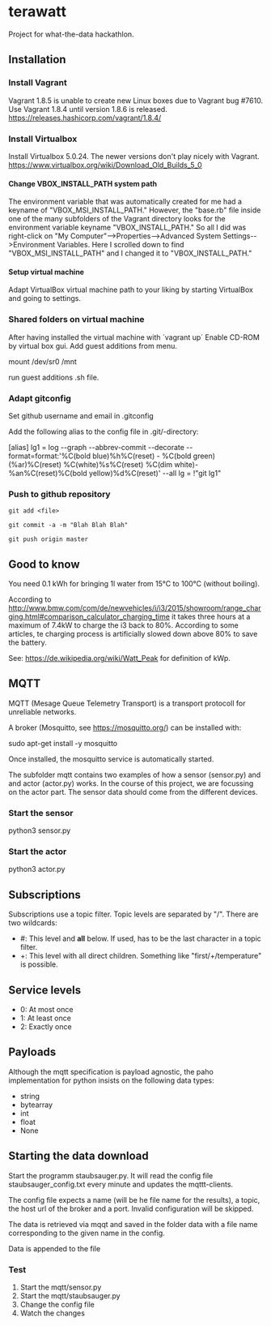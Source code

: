 # terawatt
Project for what-the-data hackathlon.


## Installation

### Install Vagrant

Vagrant 1.8.5 is unable to create new Linux boxes due to Vagrant bug #7610. 
Use Vagrant 1.8.4 until version 1.8.6 is released.
https://releases.hashicorp.com/vagrant/1.8.4/

### Install Virtualbox

Install Virtualbox 5.0.24. The newer versions don't play nicely with Vagrant.
https://www.virtualbox.org/wiki/Download_Old_Builds_5_0

#### Change VBOX_INSTALL_PATH system path

The environment variable that was automatically created for me had a keyname of "VBOX_MSI_INSTALL_PATH." However, the "base.rb" file inside one of the many subfolders of the Vagrant directory looks for the environment variable keyname "VBOX_INSTALL_PATH." So all I did was right-click on "My Computer"-->Properties-->Advanced System Settings-->Environment Variables. Here I scrolled down to find "VBOX_MSI_INSTALL_PATH" and I changed it to "VBOX_INSTALL_PATH."

#### Setup virtual machine

Adapt VirtualBox virtual machine path to your liking by starting VirtualBox and going to settings.

### Shared folders on virtual machine

After having installed the virtual machine with ´vagrant up´
Enable CD-ROM by virtual box gui. 
Add guest additions from menu. 

  mount /dev/sr0 /mnt

run guest additions .sh file.

### Adapt gitconfig ###

Set github username and email in .gitconfig

Add the following alias to the config file in .git/-directory:

  [alias]
    lg1 = log --graph --abbrev-commit --decorate --format=format:'%C(bold blue)%h%C(reset) - %C(bold green)(%ar)%C(reset) %C(white)%s%C(reset) %C(dim white)- %an%C(reset)%C(bold yellow)%d%C(reset)' --all
    lg = !"git lg1"

### Push to github repository

```git add <file>```

```git commit -a -m "Blah Blah Blah"```

```git push origin master```

## Good to know

You need 0.1 kWh for bringing 1l water from 15°C to 100°C (without boiling).

According to http://www.bmw.com/com/de/newvehicles/i/i3/2015/showroom/range_charging.html#comparison_calculator_charging_time it takes three hours at a maximum of 7.4kW to charge the i3 back to 80%. According to some articles, te charging process is artificially slowed down above 80% to save the battery.

See: https://de.wikipedia.org/wiki/Watt_Peak for definition of kWp.

## MQTT

MQTT (Mesage Queue Telemetry Transport) is a transport protocoll for unreliable networks.

A broker (Mosquitto, see https://mosquitto.org/) can be installed with:

  sudo apt-get install -y mosquitto

Once installed, the mosquitto service is automatically started.

The subfolder mqtt contains two examples of how a sensor (sensor.py) and and actor (actor.py) works. In the course of this project, we are focussing on the actor part. The sensor data should come from the different devices.

### Start the sensor

  python3 sensor.py

### Start the actor

  python3 actor.py

## Subscriptions

Subscriptions use a topic filter. Topic levels are separated by "/". There are two wildcards:

* #: This level and **all** below. If used, has to be the last character in a topic filter.
* +: This level with all direct children. Something like "first/+/temperature" is possible.

## Service levels

* 0: At most once
* 1: At least once
* 2: Exactly once

## Payloads

Although the mqtt specification is payload agnostic, the paho implementation for python insists on the following data types:

* string
* bytearray
* int
* float
* None

## Starting the data download

Start the programm staubsauger.py. It will read the config file staubsauger_config.txt every minute and updates the mqttt-clients.

The config file expects a name (will be he file name for the results), a topic, the host url of the broker and a port. Invalid configuration will be skipped.

The data is retrieved via mqqt and saved in the folder data with a file name corresponding to the given name in the config.

Data is appended to the file

### Test

1. Start the mqtt/sensor.py
2. Start the mqtt/staubsauger.py
3. Change the config file
4. Watch the changes
